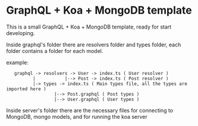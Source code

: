 # GraphQL + Koa + MongoDB template

This is a small GraphQL + Koa + MongoDB template, ready for start developing.

Inside graphql's folder there are resolvers folder and types folder, each folder contains a folder for each model.

example:

       graphql -> resolvers -> User -> index.ts ( User resolver )
              |           |--> Post -> index.ts ( Post resolver )
              |-> types -> index.ts ( Main types file, all the types are imported here )
                      |--> Post.graphql ( Post types )
                      |--> User.graphql ( User types )
                
Inside server's folder there are the necessary files for connecting to MongoDB, mongo models, and for running the koa server

